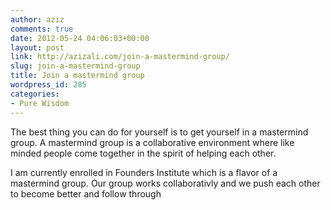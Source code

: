 ```yaml
---
author: aziz
comments: true
date: 2012-05-24 04:06:03+00:00
layout: post
link: http://azizali.com/join-a-mastermind-group/
slug: join-a-mastermind-group
title: Join a mastermind group
wordpress_id: 285
categories:
- Pure Wisdom
---
```


The best thing you can do for yourself is to get yourself in a mastermind group. A mastermind group is a collaborative environment where like minded people come together in the spirit of helping each other.

I am currently enrolled in Founders Institute which is a flavor of a mastermind group. Our group works collaborativly and we push each other to become better and follow through
